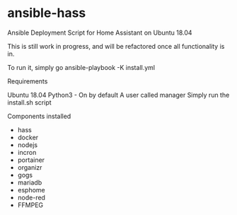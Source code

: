 # ansible-hass
Ansible Deployment Script for Home Assistant on Ubuntu 18.04

This is still work in progress, and will be refactored once all functionality is in.  

To run it, simply go ansible-playbook -K install.yml

Requirements

Ubuntu 18.04
Python3 - On by default
A user called manager
Simply run the install.sh script

Components installed
  - hass
  - docker
  - nodejs
  - incron
  - portainer
  - organizr
  - gogs
  - mariadb
  - esphome
  - node-red
  - FFMPEG
